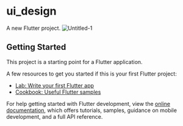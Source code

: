 # ui_design

A new Flutter project.
![Untitled-1](https://github.com/khanoor/Education-App-UI-Design-in-Flutter/assets/22651410/73a6ee86-d3b3-4537-99e2-22b23c3b9e59)


## Getting Started

This project is a starting point for a Flutter application.

A few resources to get you started if this is your first Flutter project:

- [Lab: Write your first Flutter app](https://docs.flutter.dev/get-started/codelab)
- [Cookbook: Useful Flutter samples](https://docs.flutter.dev/cookbook)

For help getting started with Flutter development, view the
[online documentation](https://docs.flutter.dev/), which offers tutorials,
samples, guidance on mobile development, and a full API reference.
